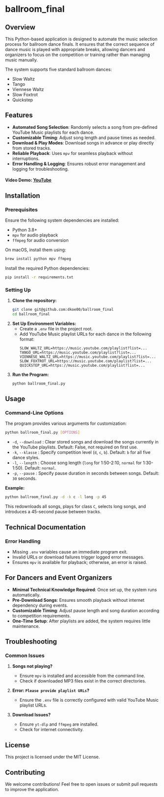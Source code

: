 # ballroom_final

## Overview
This Python-based application is designed to automate the music selection process for ballroom dance finals. It ensures that the correct sequence of dance music is played with appropriate breaks, allowing dancers and organizers to focus on the competition or training rather than managing music manually.

The system supports five standard ballroom dances:
- Slow Waltz
- Tango
- Viennese Waltz
- Slow Foxtrot
- Quickstep

## Features
- **Automated Song Selection**: Randomly selects a song from pre-defined YouTube Music playlists for each dance.
- **Customizable Timing**: Adjust song length and pause times as needed.
- **Download & Play Modes**: Download songs in advance or play directly from stored tracks.
- **Reliable Playback**: Uses `mpv` for seamless playback without interruptions.
- **Error Handling & Logging**: Ensures robust error management and logging for troubleshooting.

#### Video Demo: [YouTube](https://youtu.be/QbHGec2kiUE)
## Installation
### Prerequisites
Ensure the following system dependencies are installed:
- Python 3.8+
- `mpv` for audio playback
- `ffmpeg` for audio conversion

On macOS, install them using:
```bash
brew install python mpv ffmpeg
```

Install the required Python dependencies:
```bash
pip install -r requirements.txt
```

### Setting Up
1. **Clone the repository:**
   ```bash
   git clone git@github.com:dkoe00/ballroom_final
   cd ballroom_final
   ```
2. **Set Up Environment Variables:**
   - Create a `.env` file in the project root.
   - Add YouTube Music playlist URLs for each dance in the following format:
     ```env
     SLOW_WALTZ_URL=https://music.youtube.com/playlist?list=...
     TANGO_URL=https://music.youtube.com/playlist?list=...
     VIENNESE_WALTZ_URL=https://music.youtube.com/playlist?list=...
     SLOW_FOXTROT_URL=https://music.youtube.com/playlist?list=...
     QUICKSTEP_URL=https://music.youtube.com/playlist?list=...
     ```
3. **Run the Program:**
   ```bash
   python ballroom_final.py
   ```

## Usage
### Command-Line Options
The program provides various arguments for customization:
```bash
python ballroom_final.py [OPTIONS]
```
- `-d`, `--download` : Clear stored songs and download the songs currently in the YouTube playlists. Default: False, not required on first use.
- `-k`, `--klasse` : Specify competition level (`d`, `c`, `b`). Default: `b` for all five dance styles.
- `-l`, `--length` : Choose song length (`long` for 1:50-2:10, `normal` for 1:30-1:50). Default: `normal`.
- `-p`, `--pause` : Specify pause duration in seconds between songs. Default: `30` seconds.

**Example:**
```bash
python ballroom_final.py -d -k c -l long -p 45 
```
This redownloads all songs, plays for class `C`, selects long songs, and introduces a 45-second pause between tracks.

## Technical Documentation
### Error Handling
- Missing `.env` variables cause an immediate program exit.
- Invalid URLs or download failures trigger logged error messages.
- Ensures `mpv` is available for playback; otherwise, an error is raised.

## For Dancers and Event Organizers
- **Minimal Technical Knowledge Required**: Once set up, the system runs automatically.
- **Pre-Download Songs**: Ensures smooth playback without internet dependency during events.
- **Customizable Timing**: Adjust pause length and song duration according to competition requirements.
- **One-Time Setup**: After playlists are added, the system requires little maintenance.

## Troubleshooting
### Common Issues
1. **Songs not playing?**
   - Ensure `mpv` is installed and accessible from the command line.
   - Check if downloaded MP3 files exist in the correct directories.

2. **Error: `Please provide playlist URLs`?**
   - Ensure the `.env` file is correctly configured with valid YouTube Music playlist URLs.

3. **Download Issues?**
   - Ensure `yt-dlp` and `ffmpeg` are installed.
   - Check for internet connectivity.

## License
This project is licensed under the MIT License.

## Contributing
We welcome contributions! Feel free to open issues or submit pull requests to improve the application.


